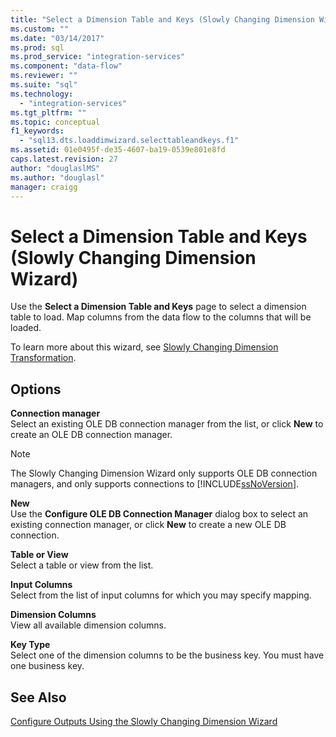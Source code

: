 ```yaml
---
title: "Select a Dimension Table and Keys (Slowly Changing Dimension Wizard) | Microsoft Docs"
ms.custom: ""
ms.date: "03/14/2017"
ms.prod: sql
ms.prod_service: "integration-services"
ms.component: "data-flow"
ms.reviewer: ""
ms.suite: "sql"
ms.technology: 
  - "integration-services"
ms.tgt_pltfrm: ""
ms.topic: conceptual
f1_keywords: 
  - "sql13.dts.loaddimwizard.selecttableandkeys.f1"
ms.assetid: 01e0495f-de35-4607-ba19-0539e801e8fd
caps.latest.revision: 27
author: "douglaslMS"
ms.author: "douglasl"
manager: craigg
---
```

# Select a Dimension Table and Keys (Slowly Changing Dimension Wizard)
  Use the **Select a Dimension Table and Keys** page to select a dimension table to load. Map columns from the data flow to the columns that will be loaded.  
  
 To learn more about this wizard, see [Slowly Changing Dimension Transformation](../../../integration-services/data-flow/transformations/slowly-changing-dimension-transformation.md).  
  
## Options  
 **Connection manager**  
 Select an existing OLE DB connection manager from the list, or click **New** to create an OLE DB connection manager.  
  
> [!NOTE]  
>  The Slowly Changing Dimension Wizard only supports OLE DB connection managers, and only supports connections to [!INCLUDE[ssNoVersion](../../../includes/ssnoversion-md.md)].  
  
 **New**  
 Use the **Configure OLE DB Connection Manager** dialog box to select an existing connection manager, or click **New** to create a new OLE DB connection.  
  
 **Table or View**  
 Select a table or view from the list.  
  
 **Input Columns**  
 Select from the list of input columns for which you may specify mapping.  
  
 **Dimension Columns**  
 View all available dimension columns.  
  
 **Key Type**  
 Select one of the dimension columns to be the business key. You must have one business key.  
  
## See Also  
 [Configure Outputs Using the Slowly Changing Dimension Wizard](../../../integration-services/data-flow/transformations/configure-outputs-using-the-slowly-changing-dimension-wizard.md)  
  
  
